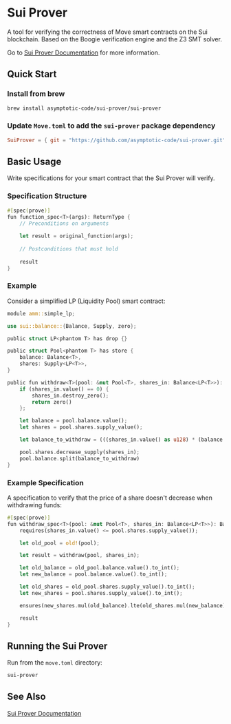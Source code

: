 # Sui Prover

A tool for verifying the correctness of Move smart contracts on the Sui blockchain. Based on the Boogie verification engine and the Z3 SMT solver.

Go to [Sui Prover Documentation](https://info.asymptotic.tech/sui-prover) for more information.

## Quick Start

### Install from brew

```bash
brew install asymptotic-code/sui-prover/sui-prover
```

### Update `Move.toml` to add the `sui-prover` package dependency

```toml
SuiProver = { git = "https://github.com/asymptotic-code/sui-prover.git", subdir = "packages/sui-prover", rev = "main", override = true}
```

## Basic Usage

Write specifications for your smart contract that the Sui Prover will verify.

### Specification Structure

```rust
#[spec(prove)]
fun function_spec<T>(args): ReturnType {
    // Preconditions on arguments
    
    let result = original_function(args);
    
    // Postconditions that must hold
    
    result
}
```

### Example

Consider a simplified LP (Liquidity Pool) smart contract:

```rust
module amm::simple_lp;

use sui::balance::{Balance, Supply, zero};

public struct LP<phantom T> has drop {}

public struct Pool<phantom T> has store {
    balance: Balance<T>,
    shares: Supply<LP<T>>,
}

public fun withdraw<T>(pool: &mut Pool<T>, shares_in: Balance<LP<T>>): Balance<T> {
    if (shares_in.value() == 0) {
        shares_in.destroy_zero();
        return zero()
    };

    let balance = pool.balance.value();
    let shares = pool.shares.supply_value();

    let balance_to_withdraw = (((shares_in.value() as u128) * (balance as u128)) / (shares as u128)) as u64;

    pool.shares.decrease_supply(shares_in);
    pool.balance.split(balance_to_withdraw)
}
```

### Example Specification

A specification to verify that the price of a share doesn't decrease when withdrawing funds:

```rust
#[spec(prove)]
fun withdraw_spec<T>(pool: &mut Pool<T>, shares_in: Balance<LP<T>>): Balance<T> {
    requires(shares_in.value() <= pool.shares.supply_value());

    let old_pool = old!(pool);

    let result = withdraw(pool, shares_in);

    let old_balance = old_pool.balance.value().to_int();
    let new_balance = pool.balance.value().to_int();

    let old_shares = old_pool.shares.supply_value().to_int();
    let new_shares = pool.shares.supply_value().to_int();

    ensures(new_shares.mul(old_balance).lte(old_shares.mul(new_balance)));

    result
}
```

## Running the Sui Prover

Run from the `move.toml` directory:

```bash
sui-prover
```

## See Also

[Sui Prover Documentation](https://info.asymptotic.tech/sui-prover)
